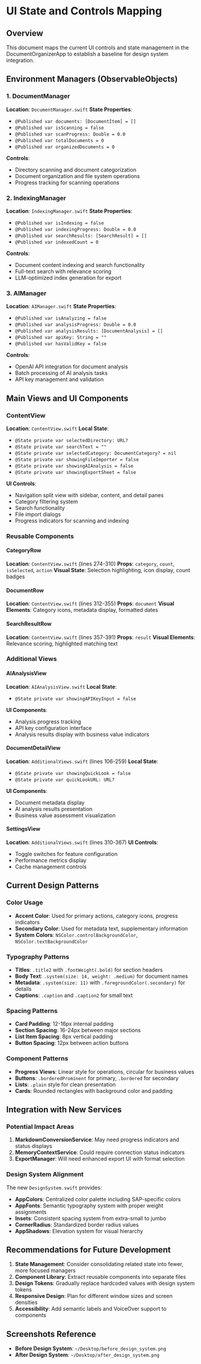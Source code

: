 # UI State and Controls Mapping

## Overview
This document maps the current UI controls and state management in the DocumentOrganizerApp to establish a baseline for design system integration.

## Environment Managers (ObservableObjects)

### 1. DocumentManager
**Location**: `DocumentManager.swift`
**State Properties**:
- `@Published var documents: [DocumentItem] = []`
- `@Published var isScanning = false`
- `@Published var scanProgress: Double = 0.0`
- `@Published var totalDocuments = 0`
- `@Published var organizedDocuments = 0`

**Controls**:
- Directory scanning and document categorization
- Document organization and file system operations
- Progress tracking for scanning operations

### 2. IndexingManager
**Location**: `IndexingManager.swift`
**State Properties**:
- `@Published var isIndexing = false`
- `@Published var indexingProgress: Double = 0.0`
- `@Published var searchResults: [SearchResult] = []`
- `@Published var indexedCount = 0`

**Controls**:
- Document content indexing and search functionality
- Full-text search with relevance scoring
- LLM-optimized index generation for export

### 3. AIManager
**Location**: `AIManager.swift`
**State Properties**:
- `@Published var isAnalyzing = false`
- `@Published var analysisProgress: Double = 0.0`
- `@Published var analysisResults: [DocumentAnalysis] = []`
- `@Published var apiKey: String = ""`
- `@Published var hasValidKey = false`

**Controls**:
- OpenAI API integration for document analysis
- Batch processing of AI analysis tasks
- API key management and validation

## Main Views and UI Components

### ContentView
**Location**: `ContentView.swift`
**Local State**:
- `@State private var selectedDirectory: URL?`
- `@State private var searchText = ""`
- `@State private var selectedCategory: DocumentCategory? = nil`
- `@State private var showingFileImporter = false`
- `@State private var showingAIAnalysis = false`
- `@State private var showingExportSheet = false`

**UI Controls**:
- Navigation split view with sidebar, content, and detail panes
- Category filtering system
- Search functionality
- File import dialogs
- Progress indicators for scanning and indexing

### Reusable Components

#### CategoryRow
**Location**: `ContentView.swift` (lines 274-310)
**Props**: `category`, `count`, `isSelected`, `action`
**Visual State**: Selection highlighting, icon display, count badges

#### DocumentRow  
**Location**: `ContentView.swift` (lines 312-355)
**Props**: `document`
**Visual Elements**: Category icons, metadata display, formatted dates

#### SearchResultRow
**Location**: `ContentView.swift` (lines 357-391)
**Props**: `result`
**Visual Elements**: Relevance scoring, highlighted matching text

### Additional Views

#### AIAnalysisView
**Location**: `AIAnalysisView.swift`
**Local State**:
- `@State private var showingAPIKeyInput = false`

**UI Components**:
- Analysis progress tracking
- API key configuration interface
- Analysis results display with business value indicators

#### DocumentDetailView
**Location**: `AdditionalViews.swift` (lines 106-259)
**Local State**:
- `@State private var showingQuickLook = false`
- `@State private var quickLookURL: URL?`

**UI Components**:
- Document metadata display
- AI analysis results presentation
- Business value assessment visualization

#### SettingsView
**Location**: `AdditionalViews.swift` (lines 310-367)
**UI Controls**:
- Toggle switches for feature configuration
- Performance metrics display
- Cache management controls

## Current Design Patterns

### Color Usage
- **Accent Color**: Used for primary actions, category icons, progress indicators
- **Secondary Color**: Used for metadata text, supplementary information
- **System Colors**: `NSColor.controlBackgroundColor`, `NSColor.textBackgroundColor`

### Typography Patterns
- **Titles**: `.title2` with `.fontWeight(.bold)` for section headers
- **Body Text**: `.system(size: 14, weight: .medium)` for document names
- **Metadata**: `.system(size: 11)` with `.foregroundColor(.secondary)` for details
- **Captions**: `.caption` and `.caption2` for small text

### Spacing Patterns
- **Card Padding**: 12-16px internal padding
- **Section Spacing**: 16-24px between major sections
- **List Item Spacing**: 8px vertical padding
- **Button Spacing**: 12px between action buttons

### Component Patterns
- **Progress Views**: Linear style for operations, circular for business values
- **Buttons**: `.borderedProminent` for primary, `.bordered` for secondary
- **Lists**: `.plain` style for clean presentation
- **Cards**: Rounded rectangles with background color and padding

## Integration with New Services

### Potential Impact Areas
1. **MarkdownConversionService**: May need progress indicators and status displays
2. **MemoryContextService**: Could require connection status indicators
3. **ExportManager**: Will need enhanced export UI with format selection

### Design System Alignment
The new `DesignSystem.swift` provides:
- **AppColors**: Centralized color palette including SAP-specific colors
- **AppFonts**: Semantic typography system with proper weight assignments
- **Insets**: Consistent spacing system from extra-small to jumbo
- **CornerRadius**: Standardized border radius values
- **AppShadows**: Elevation system for visual hierarchy

## Recommendations for Future Development

1. **State Management**: Consider consolidating related state into fewer, more focused managers
2. **Component Library**: Extract reusable components into separate files
3. **Design Tokens**: Gradually replace hardcoded values with design system tokens
4. **Responsive Design**: Plan for different window sizes and screen densities
5. **Accessibility**: Add semantic labels and VoiceOver support to components

## Screenshots Reference
- **Before Design System**: `~/Desktop/before_design_system.png`
- **After Design System**: `~/Desktop/after_design_system.png`
